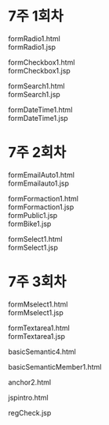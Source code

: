<h1>7주 1회차</h1>
formRadio1.html <br>
formRadio1.jsp

formCheckbox1.html<br>
formCheckbox1.jsp

formSearch1.html<br>
formSearch1.jsp

formDateTime1.html<br>
formDateTime1.jsp


<h1>7주 2회차</h1>
formEmailAuto1.html<br>
formEmailauto1.jsp

formFormaction1.html<br>
formFormaction1.jsp<br>
formPublic1.jsp<br>
formBike1.jsp

formSelect1.html<br>
formSelect1.jsp

<h1>7주 3회차</h1>
formMselect1.html<br>
formMselect1.jsp

formTextarea1.html<br>
formTextarea1.jsp

basicSemantic4.html<br>

basicSemanticMember1.html<br>

anchor2.html<br>

jspintro.html<br>

regCheck.jsp

